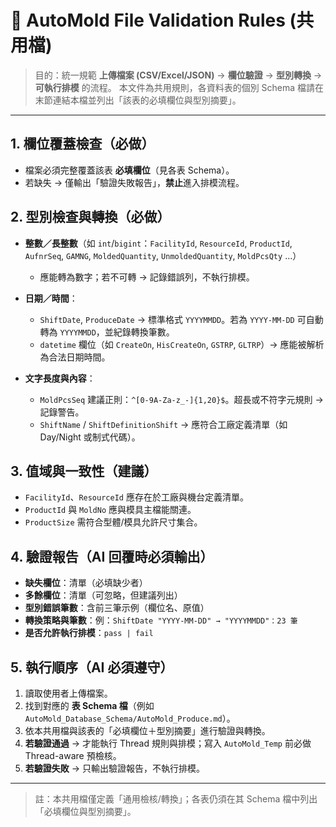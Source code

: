 # 📑 AutoMold File Validation Rules (共用檔)

> 目的：統一規範 **上傳檔案 (CSV/Excel/JSON)** → **欄位驗證** → **型別轉換** → **可執行排模** 的流程。
> 本文件為共用規則，各資料表的個別 Schema 檔請在末節連結本檔並列出「該表的必填欄位與型別摘要」。

---

## 1. 欄位覆蓋檢查（必做）
- 檔案必須完整覆蓋該表 **必填欄位**（見各表 Schema）。
- 若缺失 → 僅輸出「驗證失敗報告」，**禁止**進入排模流程。

## 2. 型別檢查與轉換（必做）
- **整數／長整數**（如 `int`/`bigint`：`FacilityId`, `ResourceId`, `ProductId`, `AufnrSeq`, `GAMNG`, `MoldedQuantity`, `UnmoldedQuantity`, `MoldPcsQty` …）  
  - 應能轉為數字；若不可轉 → 記錄錯誤列，不執行排模。

- **日期／時間**：  
  - `ShiftDate`, `ProduceDate` → 標準格式 `YYYYMMDD`。若為 `YYYY-MM-DD` 可自動轉為 `YYYYMMDD`，並紀錄轉換筆數。  
  - `datetime` 欄位（如 `CreateOn`, `HisCreateOn`, `GSTRP`, `GLTRP`）→ 應能被解析為合法日期時間。

- **文字長度與內容**：  
  - `MoldPcsSeq` 建議正則：`^[0-9A-Za-z_-]{1,20}$`。超長或不符字元規則 → 記錄警告。  
  - `ShiftName` / `ShiftDefinitionShift` → 應符合工廠定義清單（如 Day/Night 或制式代碼）。

## 3. 值域與一致性（建議）
- `FacilityId`、`ResourceId` 應存在於工廠與機台定義清單。  
- `ProductId` 與 `MoldNo` 應與模具主檔能關連。  
- `ProductSize` 需符合型體/模具允許尺寸集合。

## 4. 驗證報告（AI 回覆時必須輸出）
- **缺失欄位**：清單（必填缺少者）  
- **多餘欄位**：清單（可忽略，但建議列出）  
- **型別錯誤筆數**：含前三筆示例（欄位名、原值）  
- **轉換策略與筆數**：例：`ShiftDate "YYYY-MM-DD" → "YYYYMMDD"：23 筆`  
- **是否允許執行排模**：`pass | fail`

## 5. 執行順序（AI 必須遵守）
1) 讀取使用者上傳檔案。  
2) 找到對應的 **表 Schema 檔**（例如 `AutoMold_Database_Schema/AutoMold_Produce.md`）。  
3) 依本共用檔與該表的「必填欄位＋型別摘要」進行驗證與轉換。  
4) **若驗證通過** → 才能執行 Thread 規則與排模；寫入 `AutoMold_Temp` 前必做 Thread-aware 預檢核。  
5) **若驗證失敗** → 只輸出驗證報告，不執行排模。

---

> 註：本共用檔僅定義「通用檢核/轉換」；各表仍須在其 Schema 檔中列出「必填欄位與型別摘要」。

